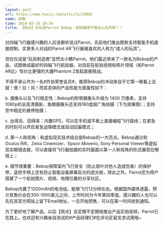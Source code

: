 ```yaml
---
layout: post
url: https://www.huxiu.com/article/33892
name: 祁萌
time: 2014-05-16 16:54
title: 【用点】大玩具Parrot Bebop：航拍器用不用这么拉风啊？！
---
```

对四轴飞行器感兴趣的人应该都听说过Parrot，先前他们推出那款支持智能手机直接控制、实景多人对战的Parrot AR飞行器被喜欢的人称为“成人的玩具”。

但仅仅说是“玩具制造商”显然太小瞧Parrot。他们最近带来了一款名为Bebop的产品，试图做成最好的四轴飞行航拍器，对目前在航拍视频和照片领域（和Parrot AR比）性价比更强的大疆Phantom 2发起直接挑战。

不得不承认作为一名#外协荣誉会员#，推荐Bebop的冲动来自于它第一眼看上去就！很！拉！风！而其具体的产品性能方面属性如下：

b. 摄像头以及飞行稳定性：Bebop的附带摄像头升级为 1400 万像素，支持1080p的全高清摄影，鱼眼摄像头还支持180度超广角拍摄（下为效果图）；支持空中稳定的悬停拍摄；

c. 出得去、回得来：内置GPS，可以在手机或平板上直接编程飞行路线；在紧急的时刻可以开启紧急迫降模式或自动回巢模式；

d. 第一人称视角：和虚拟现实技术结合是Bebop的一大亮点。Bebop通过和Oculus Rift、Zeiss Cinemizer、Epson Moverio, Sony Personal Viewer等虚拟现实眼镜连接，可以直接将飞行器拍摄的实时画面以第一人称视角的形式展现在眼镜上；

e. 细节很重要：Bebop保障室内飞行安全（防止扇叶对他人造成伤害）的保护带，遥控手柄上还有防止智能设备屏幕反光的遮光板，除此之外，Parrot还为用户搭建了一个航拍图片、视频、地理位置的分享社区。

Bebop内置了1200mAh的电池组，能够飞行12分钟左右。根据国外媒体透露，预计其售价会在300-1000美元之间，上市时间为今年第四季度。感兴趣的人也可以先在其官方网站上留下Email地址，一旦开始预售，可以在第一时间收到通知。

为了更好地了解产品，以后【用点】会定期不定期地推出产品实拍视频，Parrot已在路上。也欢迎有兴趣亲自测试的#产品经理们#在评论区留言求试用哦~

